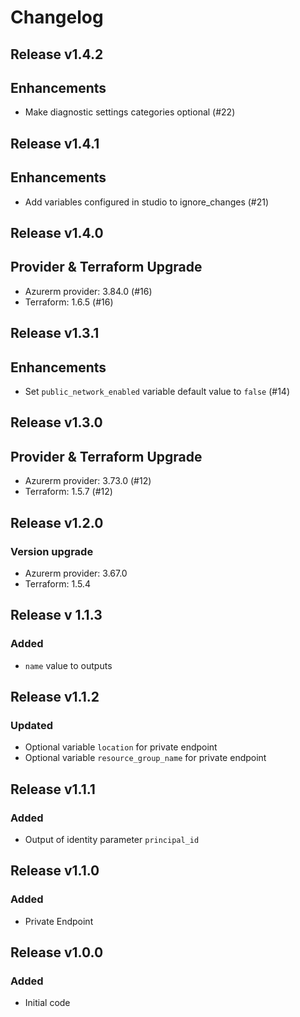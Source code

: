 # Changelog

## Release v1.4.2

## Enhancements

- Make diagnostic settings categories optional (#22)


   
## Release v1.4.1

## Enhancements
- Add variables configured in studio to ignore_changes (#21)


   
## Release v1.4.0

## Provider & Terraform Upgrade
- Azurerm provider: 3.84.0 (#16)
- Terraform: 1.6.5 (#16)
   
## Release v1.3.1

## Enhancements

- Set `public_network_enabled` variable default value to `false` (#14)


   
## Release v1.3.0

## Provider & Terraform Upgrade
- Azurerm provider: 3.73.0 (#12)
- Terraform: 1.5.7 (#12)
   
## Release v1.2.0

### Version upgrade
- Azurerm provider: 3.67.0
- Terraform: 1.5.4
   
## Release v 1.1.3

### Added
- `name` value to outputs
   
## Release v1.1.2

### Updated
- Optional variable `location` for private endpoint
- Optional variable  `resource_group_name` for private endpoint
   
## Release v1.1.1

### Added
- Output of identity parameter `principal_id` 
   
## Release v1.1.0

### Added

- Private Endpoint
   
## Release v1.0.0

### Added

- Initial code
   